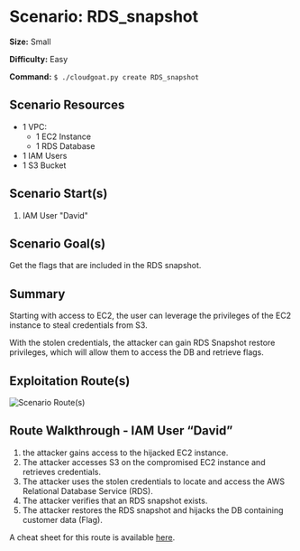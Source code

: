 # Scenario: RDS_snapshot

**Size:** Small

**Difficulty:** Easy

**Command:** `$ ./cloudgoat.py create RDS_snapshot`

## Scenario Resources

- 1 VPC:
  - 1 EC2 Instance
  - 1 RDS Database
- 1 IAM Users
- 1 S3 Bucket

## Scenario Start(s)

1. IAM User "David"

## Scenario Goal(s)

Get the flags that are included in the RDS snapshot.

## Summary


Starting with access to EC2, the user can leverage the privileges of the EC2 instance to steal credentials from S3. 

With the stolen credentials, the attacker can gain RDS Snapshot restore privileges, which will allow them to access the DB and retrieve flags.
## Exploitation Route(s)

![Scenario Route(s)](https://github.com/RhinoSecurityLabs/cloudgoat/assets/55736240/bff418b2-f656-4851-9f8d-00288c66e3fa)




## Route Walkthrough - IAM User “David”

1. the attacker gains access to the hijacked EC2 instance.
2. The attacker accesses S3 on the compromised EC2 instance and retrieves credentials.
3. The attacker uses the stolen credentials to locate and access the AWS Relational Database Service (RDS).
4. The attacker verifies that an RDS snapshot exists.
5. The attacker restores the RDS snapshot and hijacks the DB containing customer data (Flag).

A cheat sheet for this route is available [here](./cheat_sheet.md).